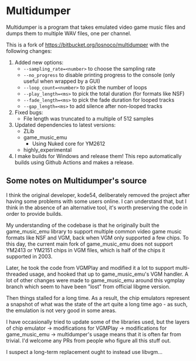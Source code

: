 Multidumper
===========

Multidumper is a program that takes emulated video game music files and dumps them to multiple WAV files, one per channel.

This is a fork of https://bitbucket.org/losnoco/multidumper with the following changes:

1. Added new options:
   - `--sampling_rate=<number>` to choose the sampling rate
   - `--no_progress` to disable printing progress to the console (only useful when wrapped by a GUI)
   - `--loop_count=<number>` to pick the number of loops
   - `--play_length=<ms>` to pick the total duration (for formats like NSF)
   - `--fade_length=<ms>` to pick the fade duration for looped tracks
   - `--gap_length=<ms>` to add silence after non-looped tracks
2. Fixed bugs:
   - File length was truncated to a multiple of 512 samples
3. Updated dependencies to latest versions:
   - ZLib
   - game_music_emu
     - Using Nuked core for YM2612
   - highly_experimental
4. I make builds for Windows and release them! This repo automatically builds using Github Actions and makes a release.

Some notes on Multidumper's source
----------------------------------

I think the original developer, kode54, deliberately removed the project after having some problems with some users online. I can understand that, but I think in the absence of an alternative tool, it's worth preserving the code in order to provide builds.

My understanding of the codebase is that he originally built the game_music_emu library to support multiple common video game music formats like NSF and VGM, back when VGM only supported a few chips. To this day, the current main fork of game_music_emu does not support YM2413 or YM2151 chips in VGM files, which is half of the chips it supported in 2003.

Later, he took the code from VGMPlay and modified it a lot to support multi-threaded usage, and hooked that up to game_music_emu's VGM handler. A lot of other changes were made to game_music_emu around this vgmplay branch which seem to have been "lost" from official libgme version.

Then things stalled for a long time. As a result, the chip emulators represent a snapshot of what was the state of the art quite a long time ago - as such, the emulation is not very good in some areas.

I have occasionally tried to update some of the libraries used, but the layers of chip emulator -> modifications for VGMPlay -> modifications for game_music_emu -> multidumper's usage means that it is often far from trivial. I'd welcome any PRs from people who figure all this stuff out.

I suspect a long-term replacement ought to instead use libvgm...